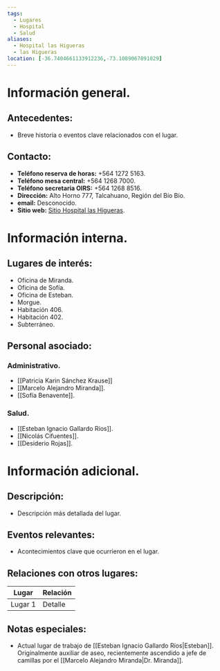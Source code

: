 ```yaml
---
tags:
  - Lugares
  - Hospital
  - Salud
aliases:
  - Hospital las Higueras
  - las Higueras
location: [-36.7404661133912236,-73.1089067891029]
---
```

# Información general.

## Antecedentes:

- Breve historia o eventos clave relacionados con el lugar.
## Contacto:

- **Teléfono reserva de horas:** +564 1272 5163.
- **Teléfono mesa central:** +564 1268 7000.
- **Teléfono secretaria OIRS:** +564 1268 8516.
- **Dirección:** Alto Horno 777, Talcahuano, Región del Bío Bío.
- **email:** Desconocido.
- **Sitio web:** [Sitio Hospital las Higueras](https://www.hospitallashigueras.cl/).

# Información interna.

## Lugares de interés:

- Oficina de Miranda.
- Oficina de Sofía.
- Oficina de Esteban.
- Morgue.
- Habitación 406.
- Habitación 402.
- Subterráneo.

## Personal asociado:

### Administrativo.

- [[Patricia Karin Sánchez Krause]]
- [[Marcelo Alejandro Miranda]].
- [[Sofía Benavente]].

### Salud.

- [[Esteban Ignacio Gallardo Ríos]].
- [[Nicolás Cifuentes]].
- [[Desiderio Rojas]].

# Información adicional.

## Descripción:

- Descripción más detallada del lugar.

## Eventos relevantes:

- Acontecimientos clave que ocurrieron en el lugar.

## Relaciones con otros lugares:

| Lugar   | Relación  |
|---------|-----------|
| Lugar 1 | Detalle   |

## Notas especiales:

- Actual lugar de trabajo de [[Esteban Ignacio Gallardo Ríos|Esteban]]. Originalmente auxiliar de aseo, recientemente ascendido a jefe de camillas por el [[Marcelo Alejandro Miranda|Dr. Miranda]].

